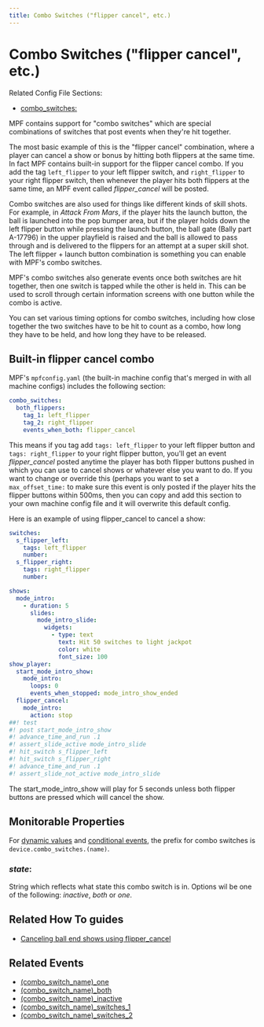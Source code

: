 ```yaml
---
title: Combo Switches ("flipper cancel", etc.)
---
```


# Combo Switches ("flipper cancel", etc.)


Related Config File Sections:

* [combo_switches:](../config/combo_switches.md)

MPF contains support for "combo switches" which are special
combinations of switches that post events when they're hit together.

The most basic example of this is the "flipper cancel" combination,
where a player can cancel a show or bonus by hitting both flippers at
the same time. In fact MPF contains built-in support for the flipper
cancel combo. If you add the tag `left_flipper` to your left flipper
switch, and `right_flipper` to your right flipper switch, then whenever
the player hits both flippers at the same time, an MPF event called
*flipper_cancel* will be posted.

Combo switches are also used for things like different kinds of skill
shots. For example, in *Attack From Mars*, if the player hits the launch
button, the ball is launched into the pop bumper area, but if the player
holds down the left flipper button while pressing the launch button, the
ball gate (Bally part A-17796) in the upper playfield is raised and the
ball is allowed to pass through and is delivered to the flippers for an
attempt at a super skill shot. The left flipper + launch button
combination is something you can enable with MPF's combo switches.

MPF's combo switches also generate events once both switches are hit
together, then one switch is tapped while the other is held in. This can
be used to scroll through certain information screens with one button
while the combo is active.

You can set various timing options for combo switches, including how
close together the two switches have to be hit to count as a combo, how
long they have to be held, and how long they have to be released.

## Built-in flipper cancel combo

MPF's `mpfconfig.yaml` (the built-in machine config that's merged in
with all machine configs) includes the following section:

``` yaml
combo_switches:
  both_flippers:
    tag_1: left_flipper
    tag_2: right_flipper
    events_when_both: flipper_cancel
```

This means if you tag add `tags: left_flipper` to your left flipper
button and `tags: right_flipper` to your right flipper button, you'll
get an event *flipper_cancel* posted anytime the player has both flipper
buttons pushed in which you can use to cancel shows or whatever else you
want to do. If you want to change or override this (perhaps you want to
set a `max_offset_time:` to make sure this event is only posted if the
player hits the flipper buttons within 500ms, then you can copy and add
this section to your own machine config file and it will overwrite this
default config.

Here is an example of using flipper_cancel to cancel a show:

``` yaml
switches:
  s_flipper_left:
    tags: left_flipper
    number:
  s_flipper_right:
    tags: right_flipper
    number:

shows:
  mode_intro:
    - duration: 5
      slides:
        mode_intro_slide:
          widgets:
            - type: text
              text: Hit 50 switches to light jackpot
              color: white
              font_size: 100
show_player:
  start_mode_intro_show:
    mode_intro:
      loops: 0
      events_when_stopped: mode_intro_show_ended
  flipper_cancel:
    mode_intro:
      action: stop
##! test
#! post start_mode_intro_show
#! advance_time_and_run .1
#! assert_slide_active mode_intro_slide
#! hit_switch s_flipper_left
#! hit_switch s_flipper_right
#! advance_time_and_run .1
#! assert_slide_not_active mode_intro_slide
```

The start_mode_intro_show will play for 5 seconds unless both flipper
buttons are pressed which will cancel the show.

## Monitorable Properties

For
[dynamic values](../config/instructions/dynamic_values.md) and
[conditional events](../events/overview/conditional.md), the prefix for combo switches is
`device.combo_switches.(name)`.

### *state*:

String which reflects what state this combo switch is in. Options
wil be one of the following: *inactive*, *both* or *one*.

## Related How To guides

* [Canceling ball end shows using flipper_cancel](ball_start_end.md)

## Related Events

* [(combo_switch_name)_one](../events/combo_switch_one.md)
* [(combo_switch_name)_both](../events/combo_switch_both.md)
* [(combo_switch_name)_inactive](../events/combo_switch_inactive.md)
* [(combo_switch_name)_switches_1](../events/combo_switch_switches_1.md)
* [(combo_switch_name)_switches_2](../events/combo_switch_switches_2.md)
